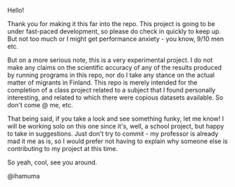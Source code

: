 Hello!

Thank you for making it this far into the repo. This project is going to be under fast-paced development, so please do check in quickly to keep up. But not too much or I might get performance anxiety - you know, 9/10 men etc.

But on a more serious note, this is a very experimental project. I do not make any claims on the scientific accuracy of any of the results produced by running programs in this repo, nor do I take any stance on the actual matter of migrants in Finland.
This repo is merely intended for the completion of a class project related to a subject that I found personally interesting, and related to which there were copious datasets available.
So don't come @ me, etc.

That being said, if you take a look and see something funky, let me know! I will be working solo on this one since it's, well, a school project, but happy to take in suggestions.
Just don't try to commit - my professor is already mad it me as is, so I would prefer not having to explain why someone else is contributing to my project at this time.

So yeah, cool, see you around.

@ihamuma

